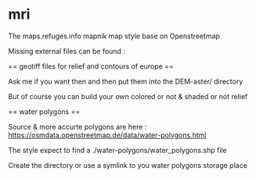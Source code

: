 # mri
The maps.refuges.info mapnik map style base on Openstreetmap

Missing external files can be found :

== geotiff files for relief and contours of europe ==

Ask me if you want then and then put them into the DEM-aster/ directory

But of course you can build your own colored or not & shaded or not relief

== water polygons ==

Source & more accurte polygons are here :
https://osmdata.openstreetmap.de/data/water-polygons.html

The style expect to find a ./water-polygons/water_polygons.shp file

Create the directory or use a symlink to you water polygons storage place
